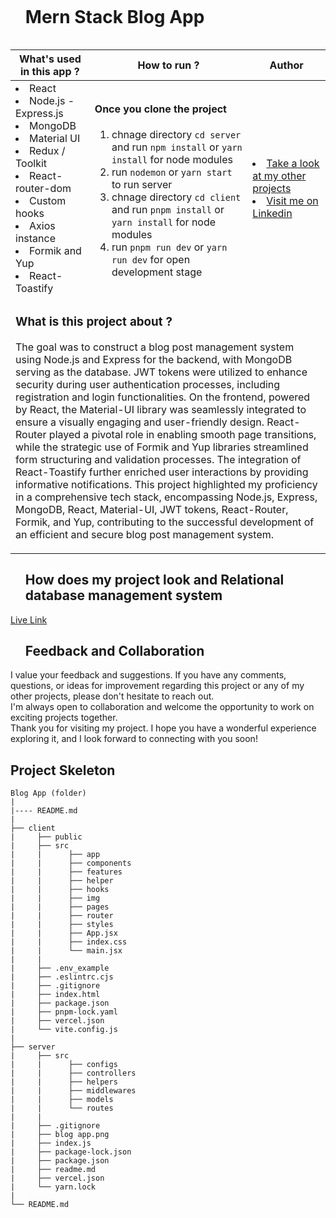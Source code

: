 <div id="user-content-toc">
  <ul align="left">
    <summary><h1 style="display: inline-block">Mern Stack Blog App</h1></summary>
  </ul>
</div>

<table>
   <thead>
        <tr>
            <th>What's used in this app ?</th>
            <th>How to run ?</th>
            <th>Author</th>
        </tr>
    </thead>
  <tbody>
  <tr>
    <td> 
      <li> React
      <li> Node.js - Express.js
      <li> MongoDB
      <li> Material UI
      <li> Redux / Toolkit
      <li> React-router-dom    
      <li> Custom hooks  
      <li> Axios instance
      <li> Formik and Yup
      <li> React-Toastify
    </td>
    <td>  <h4>Once you clone the project</h4>  

 1) chnage directory `cd server`  and run  `npm install` or `yarn install` for node modules
 2) run `nodemon` or `yarn start` to run server
 3) chnage directory `cd client`  and run  `pnpm install` or `yarn install` for node modules
 4) run `pnpm run dev` or `yarn run dev` for open development stage
   </td>
    <td> <li> <a href="https://github.com/murttkapln" target="_blank">Take a look at my other projects</a> <li> <a href="https://www.linkedin.com/in/murat-kaplann/" target="_blank">Visit me on Linkedin</a> 
  </tr>
  <tr>
    <td colspan="3"><h3>What is this project about ?</h3> 
<p>
The goal was to construct a blog post management system using Node.js and Express for the backend, with MongoDB serving as the database. JWT tokens were utilized to enhance security during user authentication processes, including registration and login functionalities. On the frontend, powered by React, the Material-UI library was seamlessly integrated to ensure a visually engaging and user-friendly design. React-Router played a pivotal role in enabling smooth page transitions, while the strategic use of Formik and Yup libraries streamlined form structuring and validation processes. The integration of React-Toastify further enriched user interactions by providing informative notifications. This project highlighted my proficiency in a comprehensive tech stack, encompassing Node.js, Express, MongoDB, React, Material-UI, JWT tokens, React-Router, Formik, and Yup, contributing to the successful development of an efficient and secure blog post management system.</p>
    </td>
  </tr>
      </tbody>
</table>




<div id="user-content-toc">
  <ul align="left">
    <summary><h2>How does my project look and Relational database management system</h2></summary>
  </ul>
</div>

[Live Link](https://blog-app-mk.vercel.app/)






<div id="user-content-toc">
  <ul align="left">
    <summary><h2>Feedback and Collaboration</h2></summary>
  </ul>
</div>
I value your feedback and suggestions. If you have any comments, questions, or ideas for improvement regarding this project or any of my other projects, please don't hesitate to reach out.<br>
I'm always open to collaboration and welcome the opportunity to work on exciting projects together.<br>
Thank you for visiting my project. I hope you have a wonderful experience exploring it, and I look forward to connecting with you soon!




## Project Skeleton

```
Blog App (folder)
|
|---- README.md
|
├── client
|     ├── public
|     ├── src
|     |      ├── app
|     |      ├── components
|     |      ├── features
|     |      ├── helper
|     |      ├── hooks
|     |      ├── img
|     |      ├── pages
|     |      ├── router
|     |      ├── styles
|     |      ├── App.jsx
|     |      ├── index.css
|     |      └── main.jsx
|     |
|     ├── .env_example
|     ├── .eslintrc.cjs
|     ├── .gitignore
|     ├── index.html
|     ├── package.json
|     ├── pnpm-lock.yaml
|     ├── vercel.json
|     └── vite.config.js
|
├── server
|     ├── src
|     |      ├── configs
|     |      ├── controllers
|     |      ├── helpers
|     |      ├── middlewares
|     |      ├── models
|     |      └── routes
|     |
|     ├── .gitignore
|     ├── blog app.png
|     ├── index.js
|     ├── package-lock.json
|     ├── package.json
|     ├── readme.md
|     ├── vercel.json
|     └── yarn.lock
|
└── README.md
```